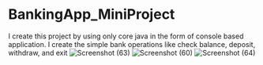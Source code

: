 # BankingApp_MiniProject
I create this project by using only core java in the form of console based application.
I  create the simple bank operations like check balance, deposit, withdraw, and exit
![Screenshot (63)](https://user-images.githubusercontent.com/115572826/221398930-8426d349-d741-40e2-a1d9-f84567f549e7.png)
![Screenshot (60)](https://user-images.githubusercontent.com/115572826/221398943-688ef20c-5ae4-4b55-a43a-0b95bdd12122.png)
![Screenshot (64)](https://user-images.githubusercontent.com/115572826/221398894-13bc1b6c-0e38-4543-93b5-686d840489e2.png)
